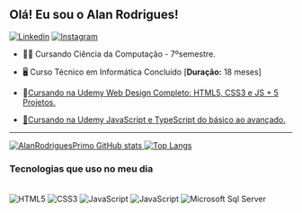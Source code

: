 ## Olá! Eu sou o Alan Rodrigues! 
[![Linkedin](https://img.shields.io/badge/LinkedIn-0077B5?style=for-the-badge&logo=linkedin&logoColor=white)](https://www.linkedin.com/in/alan-rodrigues-primo-22732817b/)
[![Instagram](https://img.shields.io/badge/Instagram-E4405F?style=for-the-badge&logo=instagram&logoColor=white)](https://www.instagram.com/lan_rodriguezz/)
* 👨‍🎓 Cursando Ciência da Computação - 7ºsemestre.

* 🖥️ Curso Técnico em Informática Concluído [**Duração:** 18 meses]

* 🌱<a href= "https://www.udemy.com/course/curso-web-design-fundamentos-aprenda-html-css-e-javascript/">Cursando na Udemy Web Design Completo: HTML5, CSS3 e JS + 5 Projetos.

* 🌱<a href= "https://www.udemy.com/course/curso-de-javascript-moderno-do-basico-ao-avancado/">Cursando na Udemy JavaScript e TypeScript do básico ao avançado.

 -----------------------------------------------------------------------------------------------
 
![AlanRodriguesPrimo GitHub stats](https://github-readme-stats.vercel.app/api?username=AlanRodriguesPrimo&show_icons=true&theme=dracula) [![Top Langs](https://github-readme-stats.vercel.app/api/top-langs/?username=AlanRodriguesPrimo&layout=compact)](https://github.com/AlanRodriguesPrimo/github-readme-stats)
 
### Tecnologias que uso no meu dia
  <div style="display: inline-block"><br>
        <img align="center" alt="HTML5" src="https://img.shields.io/badge/HTML5-E34F26?style=for-the-badge&logo=html5&logoColor=white"> 
        <img align="center" alt="CSS3" src="https://img.shields.io/badge/CSS3-1572B6?style=for-the-badge&logo=css3&logoColor=white"> 
        <img align="center" alt="JavaScript" src="https://img.shields.io/badge/JavaScript-F7DF1E?style=for-the-badge&logo=javascript&logoColor=black"> 
        <img align="center" alt="JavaScript" src="https://img.shields.io/badge/Java-ED8B00?style=for-the-badge&logo=openjdk&logoColor=white">
        <img align="center" alt="Microsoft Sql Server" src="https://img.shields.io/badge/Microsoft%20SQL%20Server-CC2927?style=for-the-badge&logo=microsoft%20sql%20server&logoColor=white">
  </div>
